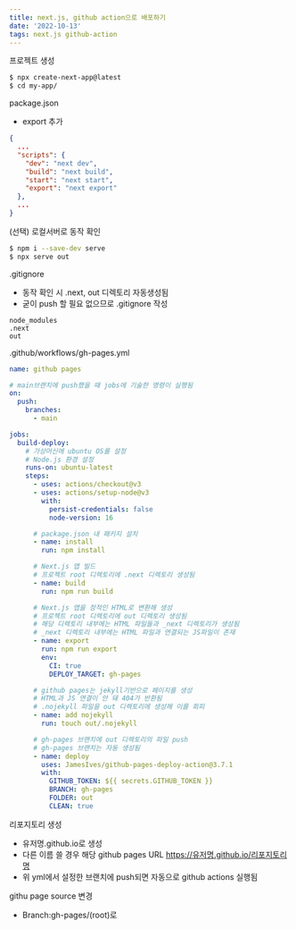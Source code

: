 ```yaml
---
title: next.js, github action으로 배포하기
date: '2022-10-13'
tags: next.js github-action
---
```


프로젝트 생성
```bash
$ npx create-next-app@latest
$ cd my-app/
```


package.json
- export 추가
```json
{
  ...
  "scripts": {
    "dev": "next dev",
    "build": "next build",
    "start": "next start",
    "export": "next export"
  },
  ...
}
```

(선택)
로컬서버로 동작 확인
```bash
$ npm i --save-dev serve
$ npx serve out
```
.gitignore
- 동작 확인 시 .next, out 디렉토리 자동생성됨
- 굳이 push 할 필요 없으므로 .gitignore 작성
```
node_modules
.next
out
```


.github/workflows/gh-pages.yml
```yml
name: github pages

# main브랜치에 push했을 때 jobs에 기술한 명령이 실행됨
on:
  push:
    branches:
      - main

jobs:
  build-deploy:
    # 가상머신에 ubuntu OS를 설정
    # Node.js 환경 설정
    runs-on: ubuntu-latest
    steps:
      - uses: actions/checkout@v3
      - uses: actions/setup-node@v3
        with:
          persist-credentials: false
          node-version: 16

      # package.json 내 패키지 설치
      - name: install
        run: npm install

      # Next.js 앱 빌드
      # 프로젝트 root 디렉토리에 .next 디렉토리 생성됨
      - name: build
        run: npm run build

      # Next.js 앱을 정적인 HTML로 변환해 생성
      # 프로젝트 root 디렉토리에 out 디렉토리 생성됨
      # 해당 디렉토리 내부에는 HTML 파일들과 _next 디렉토리가 생성됨
      # _next 디렉토리 내부에는 HTML 파일과 연결되는 JS파일이 존재
      - name: export
        run: npm run export
        env:
          CI: true
          DEPLOY_TARGET: gh-pages

      # github pages는 jekyll기반으로 페이지를 생성
      # HTML과 JS 연결이 안 돼 404가 반환됨
      # .nojekyll 파일을 out 디렉토리에 생성해 이를 회피
      - name: add nojekyll
        run: touch out/.nojekyll

      # gh-pages 브랜치에 out 디렉토리의 파일 push
      # gh-pages 브랜치는 자동 생성됨
      - name: deploy
        uses: JamesIves/github-pages-deploy-action@3.7.1
        with:
          GITHUB_TOKEN: ${{ secrets.GITHUB_TOKEN }}
          BRANCH: gh-pages
          FOLDER: out
          CLEAN: true

```

리포지토리 생성
- 유저명.github.io로 생성
- 다른 이름 쓸 경우 해당 github pages URL https://유저명.github.io/리포지토리명
- 위 yml에서 설정한 브랜치에 push되면 자동으로 github actions 실행됨

githu page source 변경
- Branch:gh-pages/(root)로

